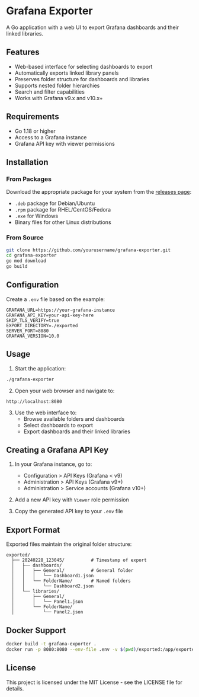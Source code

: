 # Grafana Exporter

A Go application with a web UI to export Grafana dashboards and their linked libraries.

## Features

- Web-based interface for selecting dashboards to export
- Automatically exports linked library panels
- Preserves folder structure for dashboards and libraries
- Supports nested folder hierarchies
- Search and filter capabilities
- Works with Grafana v9.x and v10.x+

## Requirements

- Go 1.18 or higher
- Access to a Grafana instance
- Grafana API key with viewer permissions

## Installation

### From Packages

Download the appropriate package for your system from the [releases page](https://github.com/fulgerx2007/grafana-exporter/releases):

- `.deb` package for Debian/Ubuntu
- `.rpm` package for RHEL/CentOS/Fedora
- `.exe` for Windows
- Binary files for other Linux distributions

### From Source

```bash
git clone https://github.com/yourusername/grafana-exporter.git
cd grafana-exporter
go mod download
go build
```

## Configuration

Create a `.env` file based on the example:

```
GRAFANA_URL=https://your-grafana-instance
GRAFANA_API_KEY=your-api-key-here
SKIP_TLS_VERIFY=true
EXPORT_DIRECTORY=./exported
SERVER_PORT=8080
GRAFANA_VERSION=10.0
```

## Usage

1. Start the application:

```bash
./grafana-exporter
```

2. Open your web browser and navigate to:

```
http://localhost:8080
```

3. Use the web interface to:
   - Browse available folders and dashboards
   - Select dashboards to export
   - Export dashboards and their linked libraries

## Creating a Grafana API Key

1. In your Grafana instance, go to:
   - Configuration > API Keys (Grafana < v9)
   - Administration > API Keys (Grafana v9+)
   - Administration > Service accounts (Grafana v10+)

2. Add a new API key with `Viewer` role permission

3. Copy the generated API key to your `.env` file

## Export Format

Exported files maintain the original folder structure:

```
exported/
  ├── 20240228_123045/          # Timestamp of export
  │   ├── dashboards/
  │   │   ├── General/          # General folder
  │   │   │   └── Dashboard1.json
  │   │   └── FolderName/       # Named folders
  │   │       └── Dashboard2.json
  │   └── libraries/
  │       ├── General/          
  │       │   └── Panel1.json
  │       └── FolderName/       
  │           └── Panel2.json
```

## Docker Support

```bash
docker build -t grafana-exporter .
docker run -p 8080:8080 --env-file .env -v $(pwd)/exported:/app/exported grafana-exporter
```

## License

This project is licensed under the MIT License - see the LICENSE file for details.